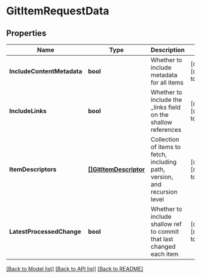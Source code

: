 # GitItemRequestData

## Properties
Name | Type | Description | Notes
------------ | ------------- | ------------- | -------------
**IncludeContentMetadata** | **bool** | Whether to include metadata for all items | [optional] [default to null]
**IncludeLinks** | **bool** | Whether to include the _links field on the shallow references | [optional] [default to null]
**ItemDescriptors** | [**[]GitItemDescriptor**](GitItemDescriptor.md) | Collection of items to fetch, including path, version, and recursion level | [optional] [default to null]
**LatestProcessedChange** | **bool** | Whether to include shallow ref to commit that last changed each item | [optional] [default to null]

[[Back to Model list]](../README.md#documentation-for-models) [[Back to API list]](../README.md#documentation-for-api-endpoints) [[Back to README]](../README.md)


